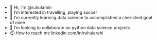 - 👋 Hi, I’m @ruhulamin
- 👀 I’m interested in travelling, playing soccer
- 🌱 I’m currently learning data science to accomplished a cherished goal of mine
- 💞️ I’m looking to collaborate on python data science projects
- 📫 How to reach me linkedin.com/in/ruhularahi

<!---
ruhularahi/ruhularahi is a ✨ special ✨ repository because its `README.md` (this file) appears on your GitHub profile.
You can click the Preview link to take a look at your changes.
--->
